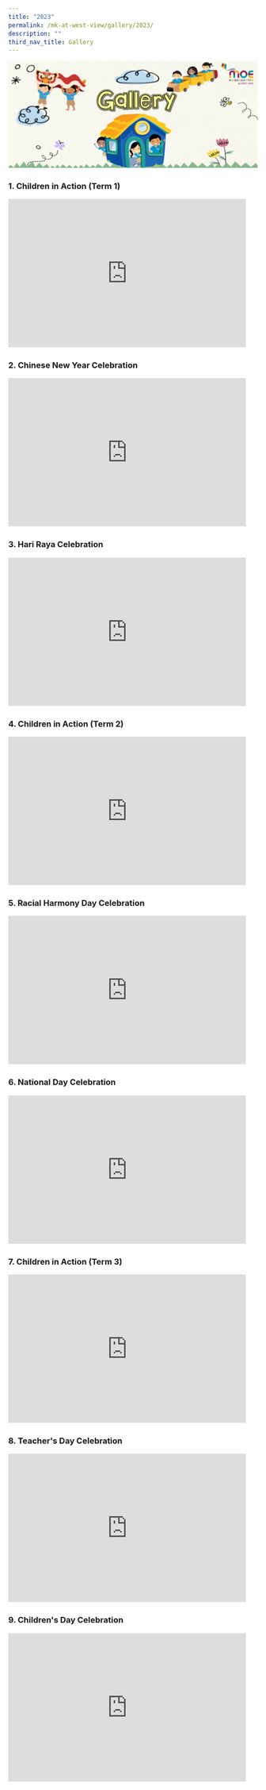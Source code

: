 ```yaml
---
title: "2023"
permalink: /mk-at-west-view/gallery/2023/
description: ""
third_nav_title: Gallery
---
```

![Gallery](/images/Header%204%20Gallery.png)

### 1. Children in Action (Term 1)
<iframe src="https://docs.google.com/presentation/d/e/2PACX-1vSG1Fs7JyRNBTPcFM0D4nsiT3dWLIqHYybkecupM96vdcNlyywdA2k-tVBBQkz0rASDLGtACaWw7iho/embed?start=false&amp;loop=false&amp;delayms=3000" frameborder="0" width="480" height="299" allowfullscreen="true"></iframe>

### 2. Chinese New Year Celebration

<iframe allowfullscreen="true" height="299" width="480" frameborder="0" src="https://docs.google.com/presentation/d/e/2PACX-1vQlzws-kaCeEKtf8jmyWNKB6aUEK9RPo78CigH6an1GljxoAgaxQrTzhT4KI5KP2PpHgN7veT1gpawD/embed?start=false&amp;loop=false&amp;delayms=3000"></iframe>

### 3. Hari Raya Celebration

<iframe src="https://docs.google.com/presentation/d/e/2PACX-1vSOHZOi-UGqyxZATisOyXCQLP8GAHJQQogWXU7Igfcwb9KQLBMGNgjdtAxHb8XrYF97pOTtCHKhOL7l/embed?start=false&amp;loop=true&amp;delayms=3000" frameborder="0" width="480" height="299" allowfullscreen="true"></iframe>

### 4. Children in Action (Term 2)

<iframe src="https://docs.google.com/presentation/d/e/2PACX-1vR8SxbQ4NvxO6krfxhXtYEUnwnRQNAGTqxVQNzZVUYc4_DeFcy2WT7Q-Zb2TXxdZIcE4MC8W-C5A42n/embed?start=false&amp;loop=true&amp;delayms=3000" frameborder="0" width="480" height="299" allowfullscreen="true"></iframe>

### 5. Racial Harmony Day Celebration

<iframe allowfullscreen="true" height="299" width="480" frameborder="0" src="https://docs.google.com/presentation/d/e/2PACX-1vQQBdeMHc1G0x30X2X8pcE1ekMlLxO4-MFJx_Bh9g0KaxDTj6x-pGZ-IubSwkWiWHQGb-WmdHV47TsA/embed?start=false&amp;loop=false&amp;delayms=3000"></iframe>

### 6. National Day Celebration

<iframe allowfullscreen="true" height="299" width="480" frameborder="0" src="https://docs.google.com/presentation/d/e/2PACX-1vTuzsZDhjqliGrG3s1MDeSNqizfJJArOUJIwf353nOKcbvvKA6xRnQwC_LMBPcC2C78tIbxWmlGw4r4/embed?start=false&amp;loop=false&amp;delayms=3000"></iframe>

### 7. Children in Action (Term 3)

<iframe allowfullscreen="true" height="299" width="480" frameborder="0" src="https://docs.google.com/presentation/d/e/2PACX-1vSreKLK-Iq36RfcATMF4Dt_RnccoevDRaAnFoYrieJ3Ao7ERzMnO19P6zP2tqCNmXRH0nvAynTGsZ97/embed?start=false&amp;loop=false&amp;delayms=3000"></iframe>

### 8. Teacher's Day Celebration

<iframe allowfullscreen="true" height="299" width="480" frameborder="0" src="https://docs.google.com/presentation/d/e/2PACX-1vTfp34C0d0hqR3s8hncKueSf2UopIJyJ8_RhvrEDCbYLI57KoT2cfZ_EGorWio5IOBxuXVoS1ZYcpqK/embed?start=false&amp;loop=false&amp;delayms=3000"></iframe>

### 9. Children's Day Celebration

<iframe src="https://docs.google.com/presentation/d/e/2PACX-1vTj3MJahqhxxu4eCGFwcHPCOMR2tnbhY8rbGhiZyiKEKXj0mI4tLv1tjvXGTXEfHxWqyF-Exc1t_Qqt/embed?start=false&amp;loop=false&amp;delayms=3000" frameborder="0" width="480" height="299" allowfullscreen="true"></iframe>